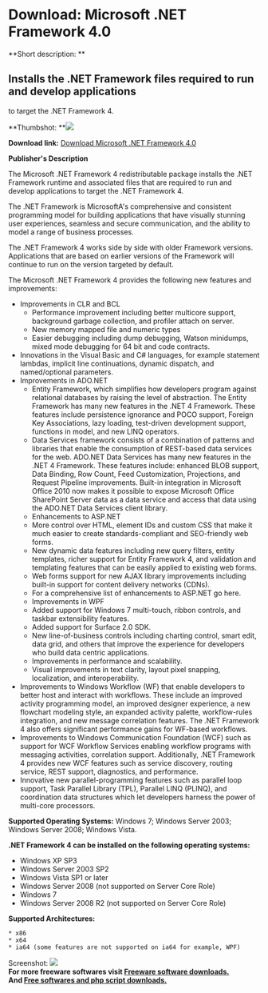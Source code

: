 # Download: Microsoft .NET Framework 4.0

**Short description: **

## Installs the .NET Framework files required to run and develop applications
to target the .NET Framework 4.

  
**Thumbshot: **![](http://www.freewarefiles.com/screenshot/nopic.gif)   
  
**Download link:** [Download Microsoft .NET Framework 4.0](http://freesoftwares.boysofts.com/Microsoft-NET-Framework-4_program_55008.html)  
  

**Publisher's Description**  
  

The Microsoft .NET Framework 4 redistributable package installs the .NET
Framework runtime and associated files that are required to run and develop
applications to target the .NET Framework 4.

The .NET Framework is MicrosoftA's comprehensive and consistent programming
model for building applications that have visually stunning user experiences,
seamless and secure communication, and the ability to model a range of
business processes.

The .NET Framework 4 works side by side with older Framework versions.
Applications that are based on earlier versions of the Framework will continue
to run on the version targeted by default.

The Microsoft .NET Framework 4 provides the following new features and
improvements:

  * Improvements in CLR and BCL 
    * Performance improvement including better multicore support, background garbage collection, and profiler attach on server. 
    * New memory mapped file and numeric types 
    * Easier debugging including dump debugging, Watson minidumps, mixed mode debugging for 64 bit and code contracts. 
  * Innovations in the Visual Basic and C# languages, for example statement lambdas, implicit line continuations, dynamic dispatch, and named/optional parameters. 
  * Improvements in ADO.NET 
    * Entity Framework, which simplifies how developers program against relational databases by raising the level of abstraction. The Entity Framework has many new features in the .NET 4 Framework. These features include persistence ignorance and POCO support, Foreign Key Associations, lazy loading, test-driven development support, functions in model, and new LINQ operators. 
    * Data Services framework consists of a combination of patterns and libraries that enable the consumption of REST-based data services for the web. ADO.NET Data Services has many new features in the .NET 4 Framework. These features include: enhanced BLOB support, Data Binding, Row Count, Feed Customization, Projections, and Request Pipeline improvements. Built-in integration in Microsoft Office 2010 now makes it possible to expose Microsoft Office SharePoint Server data as a data service and access that data using the ADO.NET Data Services client library. 
    * Enhancements to ASP.NET 
    * More control over HTML, element IDs and custom CSS that make it much easier to create standards-compliant and SEO-friendly web forms. 
    * New dynamic data features including new query filters, entity templates, richer support for Entity Framework 4, and validation and templating features that can be easily applied to existing web forms. 
    * Web forms support for new AJAX library improvements including built-in support for content delivery networks (CDNs). 
    * For a comprehensive list of enhancements to ASP.NET go here. 
    * Improvements in WPF 
    * Added support for Windows 7 multi-touch, ribbon controls, and taskbar extensibility features. 
    * Added support for Surface 2.0 SDK. 
    * New line-of-business controls including charting control, smart edit, data grid, and others that improve the experience for developers who build data centric applications. 
    * Improvements in performance and scalability. 
    * Visual improvements in text clarity, layout pixel snapping, localization, and interoperability. 
  * Improvements to Windows Workflow (WF) that enable developers to better host and interact with workflows. These include an improved activity programming model, an improved designer experience, a new flowchart modeling style, an expanded activity palette, workflow-rules integration, and new message correlation features. The .NET Framework 4 also offers significant performance gains for WF-based workflows. 
  * Improvements to Windows Communication Foundation (WCF) such as support for WCF Workflow Services enabling workflow programs with messaging activities, correlation support. Additionally, .NET Framework 4 provides new WCF features such as service discovery, routing service, REST support, diagnostics, and performance. 
  * Innovative new parallel-programming features such as parallel loop support, Task Parallel Library (TPL), Parallel LINQ (PLINQ), and coordination data structures which let developers harness the power of multi-core processors. 

**Supported Operating Systems:** Windows 7; Windows Server 2003; Windows Server 2008; Windows Vista.

**.NET Framework 4 can be installed on the following operating systems:**

  * Windows XP SP3 
  * Windows Server 2003 SP2 
  * Windows Vista SP1 or later 
  * Windows Server 2008 (not supported on Server Core Role) 
  * Windows 7 
  * Windows Server 2008 R2 (not supported on Server Core Role) 

**Supported Architectures:**

    * x86 
    * x64 
    * ia64 (some features are not supported on ia64 for example, WPF) 

  
  
Screenshot: ![](http://www.freewarefiles.com/screenshot/nopic.gif)  
**For more freeware softwares visit [Freeware software downloads.](http://freesoftwares.boysofts.com/)**   
**And [Free softwares and php script downloads.](http://www.boysofts.com/)**

